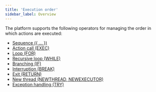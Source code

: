 ```yaml
---
title: 'Execution order'
sidebar_label: Overview
---
```


The platform supports the following operators for managing the order in which actions are executed:

-   [Sequence ({ ... })](Sequence_..._.md)
-   [Action call (EXEC)](Call_EXEC_.md)
-   [Loop (FOR)](Loop_FOR_.md)
-   [Recursive loop (WHILE)](Recursive_loop_WHILE_.md)
-   [Branching (IF)](Branching_CASE_IF_MULTI_.md) 
-   [Interruption (BREAK)](Interruption_BREAK_.md)
-   [Exit (RETURN)](Exit_RETURN_.md)
-   [New thread (NEWTHREAD, NEWEXECUTOR)](New_threads_NEWTHREAD_NEWEXECUTOR_.md)
-   [Exception handling (TRY)](Exception_handling_TRY_.md)
